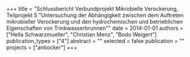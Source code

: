+++
title = "Schlussbericht Verbundprojekt Mikrobielle Verockerung, Teilprojekt 5 \"Untersuchung der Abhängigkeit zwischen dem Auftreten mikrobieller Verockerung und den hydrochemischen und betrieblichen Eigenschaften von Trinkwasserbrunnen\""
date = 2014-01-01
authors = ["Hella Schwarzmueller", "Christian Menz", "Bodo Weigert"]
publication_types = ["4"]
abstract = ""
selected = false
publication = ""
projects = ["antiocker"]
+++

